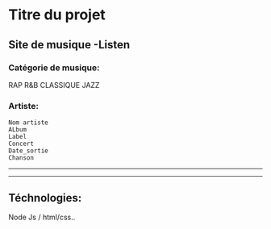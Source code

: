 
 # Titre du projet
Site de musique -Listen
---

### Catégorie de musique:

  RAP
  R&B
  CLASSIQUE
  JAZZ
  
 ### Artiste:
    Nom artiste
    ALbum
    Label
    Concert
    Date_sortie
    Chanson

---
---

 ## Téchnologies:

 Node Js / html/css..
 
